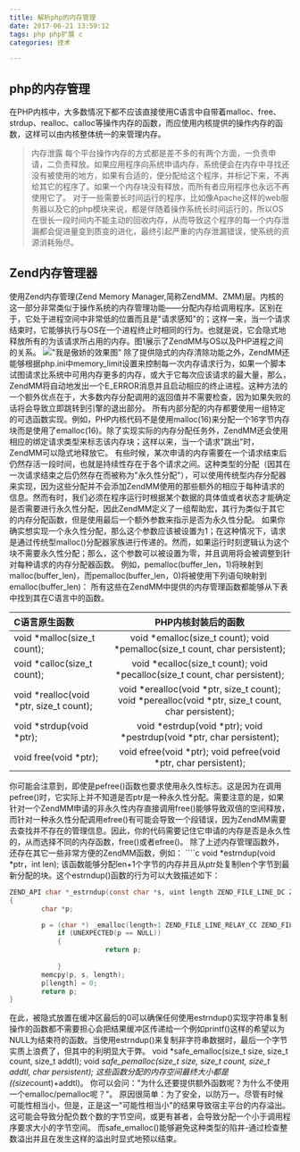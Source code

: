 ```yaml
---
title: 解析php的内存管理
date: 2017-06-21 13:59:12
tags: php php扩展 c
categories: 技术

---
```

## php的内存管理
在PHP内核中，大多数情况下都不应该直接使用C语言中自带着malloc、free、strdup、realloc、calloc等操作内存的函数，而应使用内核提供的操作内存的函数，这样可以由内核整体统一的来管理内存。
> 内存泄露
每个平台操作内存的方式都是差不多的有两个方面，一负责申请，二负责释放。如果应用程序向系统申请内存，系统便会在内存中寻找还没有被使用的地方，如果有合适的，便分配给这个程序，并标记下来，不再给其它的程序了。如果一个内存块没有释放，而所有者应用程序也永远不再使用它了。
对于一些需要长时间运行的程序，比如像Apache这样的web服务器以及它的php模块来说，都是伴随着操作系统长时间运行的，所以OS在很长一段时间内不能主动的回收内存，从而导致这个程序的每一个内存泄漏都会促进量变到质变的进化，最终引起严重的内存泄漏错误，使系统的资源消耗殆尽。

## Zend内存管理器
使用Zend内存管理(Zend Memory Manager,简称ZendMM、ZMM)层。内核的这一部分非常类似于操作系统的内存管理功能——分配内存给调用程序。区别在于，它处于进程空间中非常低的位置而且是"请求感知"的；这样一来，当一个请求结束时，它能够执行与OS在一个进程终止时相同的行为。也就是说，它会隐式地释放所有的为该请求所占用的内存。图1展示了ZendMM与OS以及PHP进程之间的关系。
!["我是傲娇的效果图"](/assets/blogImg/zend_manage.jpg)
 除了提供隐式的内存清除功能之外，ZendMM还能够根据php.ini中memory_limit设置来控制每一次内存请求行为，如果一个脚本试图请求比系统中可用内存更多的内存，或大于它每次应该请求的最大量，那么，ZendMM将自动地发出一个E_ERROR消息并且启动相应的终止进程。这种方法的一个额外优点在于，大多数内存分配调用的返回值并不需要检查，因为如果失败的话将会导致立即跳转到引擎的退出部分。 
 所有内部分配的内存都要使用一组特定的可选函数实现。例如，PHP内核代码不是使用malloc(16)来分配一个16字节内存块而是使用了emalloc(16)。除了实现实际的内存分配任务外，ZendMM还会使用相应的绑定请求类型来标志该内存块；这样以来，当一个请求"跳出"时，ZendMM可以隐式地释放它。 有些时候，某次申请的内存需要在一个请求结束后仍然存活一段时间，也就是持续性存在于各个请求之间。这种类型的分配（因其在一次请求结束之后仍然存在而被称为"永久性分配"），可以使用传统型内存分配器来实现，因为这些分配并不会添加ZendMM使用的那些额外的相应于每种请求的信息。然而有时，我们必须在程序运行时根据某个数据的具体值或者状态才能确定是否需要进行永久性分配，因此ZendMM定义了一组帮助宏，其行为类似于其它的内存分配函数，但是使用最后一个额外参数来指示是否为永久性分配。 如果你确实想实现一个永久性分配，那么这个参数应该被设置为1；在这种情况下，请求是通过传统型malloc()分配器家族进行传递的。然而，如果运行时刻逻辑认为这个块不需要永久性分配；那么，这个参数可以被设置为零，并且调用将会被调整到针对每种请求的内存分配器函数。 例如，pemalloc(buffer_len，1)将映射到malloc(buffer_len)，而pemalloc(buffer_len，0)将被使用下列语句映射到emalloc(buffer_len)：
 所有这些在ZendMM中提供的内存管理函数都能够从下表中找到其在C语言中的函数。

| C语言原生函数 |   PHP内核封装后的函数|
| :-------------|  :------------------:|
| void *malloc(size_t count);  |  void *emalloc(size_t count); void *pemalloc(size_t count, char persistent);|
|  void *calloc(size_t count); |  void *ecalloc(size_t count); void *pecalloc(size_t count, char persistent);|
|  void *realloc(void *ptr, size_t count); |   void *erealloc(void *ptr, size_t count); void *perealloc(void *ptr, size_t count, char persistent);|
|  void *strdup(void *ptr); |  void *estrdup(void *ptr); void *pestrdup(void *ptr, char persistent);|
|  void free(void *ptr); | void efree(void *ptr); void pefree(void *ptr, char persistent);|
你可能会注意到，即使是pefree()函数也要求使用永久性标志。这是因为在调用pefree()时，它实际上并不知道是否ptr是一种永久性分配。需要注意的是，如果针对一个ZendMM申请的非永久性内存直接调用free()能够导致双倍的空间释放，而针对一种永久性分配调用efree()有可能会导致一个段错误，因为ZendMM需要去查找并不存在的管理信息。因此，你的代码需要记住它申请的内存是否是永久性的，从而选择不同的内存函数，free()或者efree()。 除了上述内存管理函数外，还存在其它一些非常方便的ZendMM函数，例如： ````c void *estrndup(void *ptr，int len);
该函数能够分配len+1个字节的内存并且从ptr处复制len个字节到最新分配的块。这个estrndup()函数的行为可以大致描述如下：

```c
ZEND_API char *_estrndup(const char *s, uint length ZEND_FILE_LINE_DC ZEND_FILE_LINE_ORIG_DC)
{
        char *p;

        p = (char *) _emalloc(length+1 ZEND_FILE_LINE_RELAY_CC ZEND_FILE_LINE_ORIG_RELAY_CC);
            if (UNEXPECTED(p == NULL))
            {
                        return p;
                            
            }
        memcpy(p, s, length);
        p[length] = 0;
        return p;
}
```

在此，被隐式放置在缓冲区最后的0可以确保任何使用estrndup()实现字符串复制操作的函数都不需要担心会把结果缓冲区传递给一个例如printf()这样的希望以为NULL为结束符的函数。当使用estrndup()来复制非字符串数据时，最后一个字节实质上浪费了，但其中的利明显大于弊。
void *safe_emalloc(size_t size, size_t count, size_t addtl);
void *safe_pemalloc(size_t size, size_t count, size_t addtl, char persistent);
这些函数分配的内存空间最终大小都是((size*count)+addtl)。 你可以会问："为什么还要提供额外函数呢？为什么不使用一个emalloc/pemalloc呢？"。 原因很简单：为了安全，以防万一。尽管有时候可能性相当小，但是，正是这一"可能性相当小"的结果导致宿主平台的内存溢出。 这可能会导致分配负数个数的字节空间，或更有甚者，会导致分配一个小于调用程序要求大小的字节空间。 而safe_emalloc()能够避免这种类型的陷井-通过检查整数溢出并且在发生这样的溢出时显式地预以结束。
